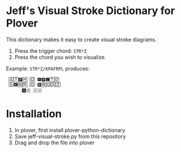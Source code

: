 # Jeff's Visual Stroke Dictionary for Plover

This dictionary makes it easy to create visual stroke diagrams.

1. Press the trigger chord: `STR*Z`
2. Press the chord you wish to visualize.

Example: `STR*Z/KPAFRPL` produces:

```
 🅂🅃🅿🄷 🄾 🅵🅿🅻🅃🄳
 🅂🅺🅆🅁 🄾 🆁🄱🄶🅂🅉
 　　　🅰🄾 🄴🅄
```

# Installation

1. In plover, first install plover-python-dictionary
2. Save jeff-visual-stroke.py from this repository
3. Drag and drop the file into plover
